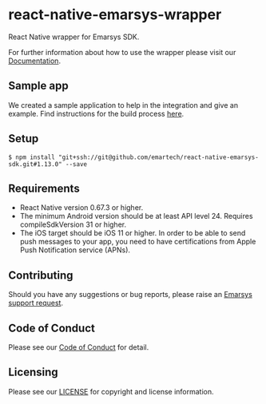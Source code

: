 
# react-native-emarsys-wrapper

React Native wrapper for Emarsys SDK.

For further information about how to use the wrapper please visit our [Documentation](https://github.com/emartech/react-native-emarsys-sdk/wiki "Wiki").

## Sample app
We created a sample application to help in the integration and give an example. Find instructions for the build process [here](https://github.com/emartech/react-native-emarsys-sdk/tree/master/sample).

## Setup

`$ npm install "git+ssh://git@github.com/emartech/react-native-emarsys-sdk.git#1.13.0" --save`

## Requirements

- React Native version 0.67.3 or higher.
- The minimum Android version should be at least API level 24. Requires compileSdkVersion 31 or higher.
- The iOS target should be iOS 11 or higher. In order to be able to send push messages to your app, you need to have certifications from Apple Push Notification service (APNs).

Contributing
----
Should you have any suggestions or bug reports, please raise an [Emarsys support request](https://help.emarsys.com/hc/en-us/articles/360012853058-Support-at-Emarsys-Raising-a-support-request).

Code of Conduct
----
Please see our [Code of Conduct](https://github.com/emartech/.github/blob/main/CODE_OF_CONDUCT.md) for detail.

Licensing
----
Please see our [LICENSE](https://github.com/emartech/react-native-emarsys-sdk/blob/master/LICENSE) for copyright and license information.
